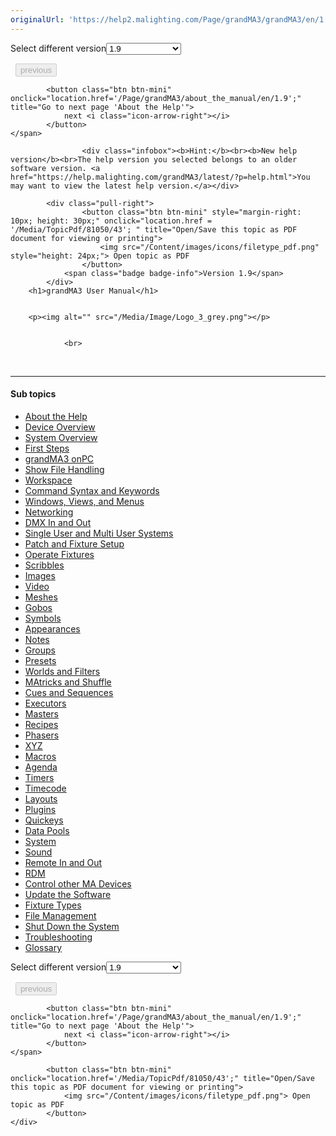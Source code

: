 ```yaml
---
originalUrl: 'https://help2.malighting.com/Page/grandMA3/grandMA3/en/1.9'
---
```


<div class="topic-navigation">

<div class="pull-right">
	<span class="pull-left">


<div class="pull-left">
<form action="/Topic/SetCurrentVersionNumber" class="form-inline" id="frmTagSelector" method="post">	<span class="form-mini">
		<div class="input-prepend"><span class="add-on">Select different version</span><select autocomplete="off" id="versionNumberId" name="versionNumberId" onchange="$(this).closest('#frmTagSelector').submit();" style="width: 120px;"><option value="">- latest -</option>
<option value="10">1.0</option>
<option value="32">1.1</option>
<option value="35">1.2</option>
<option value="36">1.3</option>
<option value="37">1.4</option>
<option value="38">1.5</option>
<option value="39">1.6</option>
<option value="40">1.7</option>
<option value="42">1.8</option>
<option selected="selected" value="43">1.9</option>
<option value="44">2.0</option>
</select></div>
		<input data-val="true" data-val-number="The field Int32 must be a number." data-val-required="The Int32 field is required." id="ProductId" name="ProductId" type="hidden" value="16">
		<input id="CurrentGuid" name="CurrentGuid" type="hidden" value="1184790a-c70b-4a93-abf5-ae760dd65e62">
	</span>
</form></div>&nbsp;	</span>
	<span class="pull-right" style="white-space: nowrap;">
			<button class="btn btn-mini" disabled="disabled">
				<i class="icon-arrow-left"></i> previous
			</button>

			<button class="btn btn-mini" onclick="location.href='/Page/grandMA3/about_the_manual/en/1.9';" title="Go to next page 'About the Help'">
				next <i class="icon-arrow-right"></i> 
			</button>
	</span>
</div>
<div class="clear-fix" style="margin-bottom: 10px"></div>
</div>

					<div class="infobox"><b>Hint:</b><br><b>New help version</b><br>The help version you selected belongs to an older software version. <a href="https://help.malighting.com/grandMA3/latest/?p=help.html">You may want to view the latest help version.</a></div>

			<div class="pull-right">
					<button class="btn btn-mini" style="margin-right: 10px; height: 30px;" onclick="location.href = '/Media/TopicPdf/81050/43'; " title="Open/Save this topic as PDF document for viewing or printing">
						<img src="/Content/images/icons/filetype_pdf.png" style="height: 24px;"> Open topic as PDF
					</button>
				<span class="badge badge-info">Version 1.9</span>
			</div>
		<h1>grandMA3 User Manual</h1>


		<p><img alt="" src="/Media/Image/Logo_3_grey.png"></p>


				<br>
<div class="topic-navigation">
	<br>
	<hr>
	<h4>Sub topics</h4>
	<ul>
				<li><a href="/Page/grandMA3/about_the_manual/en/1.9">About the Help</a></li>
				<li><a href="/Page/grandMA3/device_overview/en/1.9">Device Overview</a></li>
				<li><a href="/Page/grandMA3/system/en/1.9">System Overview</a></li>
				<li><a href="/Page/grandMA3/first_steps/en/1.9">First Steps</a></li>
				<li><a href="/Page/grandMA3/onpc/en/1.9">grandMA3 onPC</a></li>
				<li><a href="/Page/grandMA3/show_file_management/en/1.9">Show File Handling</a></li>
				<li><a href="/Page/grandMA3/workspace/en/1.9">Workspace</a></li>
				<li><a href="/Page/grandMA3/csk_function_commandline/en/1.9">Command Syntax and Keywords</a></li>
				<li><a href="/Page/grandMA3/wvm/en/1.9">Windows, Views, and Menus</a></li>
				<li><a href="/Page/grandMA3/network/en/1.9">Networking</a></li>
				<li><a href="/Page/grandMA3/dmx/en/1.9">DMX In and Out</a></li>
				<li><a href="/Page/grandMA3/user/en/1.9">Single User and Multi User Systems</a></li>
				<li><a href="/Page/grandMA3/patch/en/1.9">Patch and Fixture Setup</a></li>
				<li><a href="/Page/grandMA3/operate_fixtures/en/1.9">Operate Fixtures</a></li>
				<li><a href="/Page/grandMA3/scribbles/en/1.9">Scribbles</a></li>
				<li><a href="/Page/grandMA3/image/en/1.9">Images</a></li>
				<li><a href="/Page/grandMA3/video/en/1.9">Video</a></li>
				<li><a href="/Page/grandMA3/meshes/en/1.9">Meshes</a></li>
				<li><a href="/Page/grandMA3/gobos/en/1.9">Gobos</a></li>
				<li><a href="/Page/grandMA3/Symbols/en/1.9">Symbols</a></li>
				<li><a href="/Page/grandMA3/appear/en/1.9">Appearances</a></li>
				<li><a href="/Page/grandMA3/notes/en/1.9">Notes</a></li>
				<li><a href="/Page/grandMA3/group/en/1.9">Groups</a></li>
				<li><a href="/Page/grandMA3/presets/en/1.9">Presets</a></li>
				<li><a href="/Page/grandMA3/worldfilter/en/1.9">Worlds and Filters</a></li>
				<li><a href="/Page/grandMA3/matricks/en/1.9">MAtricks and Shuffle</a></li>
				<li><a href="/Page/grandMA3/cue_sequence/en/1.9">Cues and Sequences</a></li>
				<li><a href="/Page/grandMA3/executor/en/1.9">Executors</a></li>
				<li><a href="/Page/grandMA3/masters/en/1.9">Masters</a></li>
				<li><a href="/Page/grandMA3/recipes/en/1.9">Recipes</a></li>
				<li><a href="/Page/grandMA3/phaser/en/1.9">Phasers</a></li>
				<li><a href="/Page/grandMA3/xyz/en/1.9">XYZ</a></li>
				<li><a href="/Page/grandMA3/macros/en/1.9">Macros</a></li>
				<li><a href="/Page/grandMA3/agenda/en/1.9">Agenda</a></li>
				<li><a href="/Page/grandMA3/timers/en/1.9">Timers</a></li>
				<li><a href="/Page/grandMA3/timecode/en/1.9">Timecode</a></li>
				<li><a href="/Page/grandMA3/Layouts/en/1.9">Layouts</a></li>
				<li><a href="/Page/grandMA3/Plugins/en/1.9">Plugins</a></li>
				<li><a href="/Page/grandMA3/quickeys/en/1.9">Quickeys</a></li>
				<li><a href="/Page/grandMA3/datapool/en/1.9">Data Pools</a></li>
				<li><a href="/Page/grandMA3/system_information/en/1.9">System</a></li>
				<li><a href="/Page/grandMA3/sound_window/en/1.9">Sound</a></li>
				<li><a href="/Page/grandMA3/remote_inputs/en/1.9">Remote In and Out</a></li>
				<li><a href="/Page/grandMA3/RDM/en/1.9">RDM</a></li>
				<li><a href="/Page/grandMA3/control_other_ma_devices/en/1.9">Control other MA Devices</a></li>
				<li><a href="/Page/grandMA3/update/en/1.9">Update the Software</a></li>
				<li><a href="/Page/grandMA3/fixture_types/en/1.9">Fixture Types</a></li>
				<li><a href="/Page/grandMA3/file_management/en/1.9">File Management</a></li>
				<li><a href="/Page/grandMA3/shutdown_the_system/en/1.9">Shut Down the System</a></li>
				<li><a href="/Page/grandMA3/troubleshooting/en/1.9">Troubleshooting</a></li>
				<li><a href="/Page/grandMA3/glossary/en/1.9">Glossary</a></li>
	</ul>

<div class="pull-right">
	<span class="pull-left">


<div class="pull-left">
<form action="/Topic/SetCurrentVersionNumber" class="form-inline" id="frmTagSelector" method="post">	<span class="form-mini">
		<div class="input-prepend"><span class="add-on">Select different version</span><select autocomplete="off" id="versionNumberId" name="versionNumberId" onchange="$(this).closest('#frmTagSelector').submit();" style="width: 120px;"><option value="">- latest -</option>
<option value="10">1.0</option>
<option value="32">1.1</option>
<option value="35">1.2</option>
<option value="36">1.3</option>
<option value="37">1.4</option>
<option value="38">1.5</option>
<option value="39">1.6</option>
<option value="40">1.7</option>
<option value="42">1.8</option>
<option selected="selected" value="43">1.9</option>
<option value="44">2.0</option>
</select></div>
		<input data-val="true" data-val-number="The field Int32 must be a number." data-val-required="The Int32 field is required." id="ProductId" name="ProductId" type="hidden" value="16">
		<input id="CurrentGuid" name="CurrentGuid" type="hidden" value="1184790a-c70b-4a93-abf5-ae760dd65e62">
	</span>
</form></div>&nbsp;	</span>
	<span class="pull-right" style="white-space: nowrap;">
			<button class="btn btn-mini" disabled="disabled">
				<i class="icon-arrow-left"></i> previous
			</button>

			<button class="btn btn-mini" onclick="location.href='/Page/grandMA3/about_the_manual/en/1.9';" title="Go to next page 'About the Help'">
				next <i class="icon-arrow-right"></i> 
			</button>
	</span>
</div>
	<div class="clear-fix"></div>
	<div class="pull-right">
	
			<button class="btn btn-mini" onclick="location.href='/Media/TopicPdf/81050/43';" title="Open/Save this topic as PDF document for viewing or printing">
				<img src="/Content/images/icons/filetype_pdf.png"> Open topic as PDF
			</button>
	</div>
<div class="clear-fix" style="margin-bottom: 10px"></div>
</div>

	
